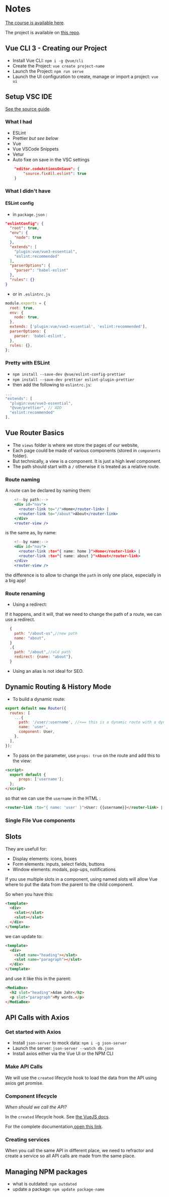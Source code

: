 # Notes

[The course is available here](https://www.vuemastery.com/courses/real-world-vue-js).

The project is available on [this repo](https://github.com/JeremieLitzler/vuemastery-projects).

## Vue CLI 3 - Creating our Project

- Install Vue CLI: `npm i -g @vue/cli`
- Create the Project: `vue create project-name`
- Launch the Project: `npm run serve`
- Launch the UI configuration to create, manage or import a project: `vue ui`

## Setup VSC IDE

[See the source guide](https://www.vuemastery.com/blog/vs-code-for-vuejs-developers/).

### What I had

- ESLint
- Prettier _but see below_
- Vue
- Vue VSCode Snippets
- Vetur
- Auto fixe on save in the VSC settings

```json
    "editor.codeActionsOnSave": {
        "source.fixAll.eslint": true
    }
```

### What I didn't have

#### ESLint config

- in `package.json` :

```json
"eslintConfig": {
  "root": true,
  "env": {
    "node": true
  },
  "extends": [
    "plugin:vue/vue3-essential",
    "eslint:recommended"
  ],
  "parserOptions": {
    "parser": "babel-eslint"
  },
  "rules": {}
}
```

- or in `.eslintrc.js`

```js
module.exports = {
  root: true,
  env: {
    node: true,
  },
  extends: ['plugin:vue/vue3-essential', 'eslint:recommended'],
  parserOptions: {
    parser: 'babel-eslint',
  },
  rules: {},
};
```

### Pretty with ESLint

- `npm install --save-dev @vue/eslint-config-prettier`
- `npm install --save-dev prettier eslint-plugin-prettier`
- then add the following to `eslintrc.js`:

```js
...
"extends": [
  "plugin:vue/vue3-essential",
  "@vue/prettier", // ADD
  "eslint:recommended"
],
```

## Vue Router Basics

- The `views` folder is where we store the pages of our website,
- Each page could be made of various components (stored in `components` folder).
- But technically, a view is a component. It is just a high level component.
- The path should start with a `/` otherwise it is treated as a relative route.

### Route naming

A route can be declared by naming them:

```jsx
    <!--by path:-->
    <div id="nav">
      <router-link to="/">Home</router-link> |
      <router-link to="/about">About</router-link>
    </div>
    <router-view />
```

is the same as, by name:

```jsx
    <!--by name:-->
    <div id="nav">
      <router-link :to="{ name: home }">Home</router-link> |
      <router-link :to="{ name: about }">About</router-link>
    </div>
    <router-view />
```

the difference is to allow to change the `path` in only one place, especially in a big app!

### Route renaming

- Using a redirect:

If it happens, and it will, that we need to change the path of a route, we can use a redirect.

```js
  {
    path: "/about-us",//new path
    name: "about",
  }
  ,{
    path: "/about",//old path
    redirect: {name: "about"},
  }
```

- Using an alias is not ideal for SEO.

## Dynamic Routing & History Mode

- To build a dynamic route:

```js
export default new Router({
  routes: [
    ...{
      path: '/user/:username', //<== this is a dynamic route with a dynamic segment
      name: 'user',
      component: User,
    },
  ],
});
```

- To pass on the parameter, use `props: true` on the route and add this to the view:

```html
<script>
  export default {
      props: ['username'];
  };
</script>
```

so that we can use the `username` in the HTML :

```html
<router-link :to="{ name: 'user' }">User: {{username}}</router-link> |
```

### Single File Vue components

## Slots

They are usefull for:

- Display elements: icons, boxes
- Form elements: inputs, select fields, buttons
- Window elements: modals, pop-ups, notifications

If you use multiple slots in a component, using named slots will allow Vue where to put the data from the parent to the child component.

So when you have this:

```html
<template>
  <div>
    <slot></slot>
    <slot></slot>
  </div>
</template>
```

we can update to:

```html
<template>
  <div>
    <slot name="heading"></slot>
    <slot name="paragraph"></slot>
  </div>
</template>
```

and use it like this in the parent:

```html
<MediaBox>
  <h2 slot="heading">Adam Jahr</h2>
  <p slot="paragraph">My words.</p>
</MediaBox>
```

## API Calls with Axios

### Get started with Axios

- Install `json-server` to mock data: `npm i -g json-server`
- Launch the server: `json-server --watch db.json`
- Install axios either via the Vue UI or the NPM CLI

### Make API Calls

We will use the `created` lifecycle hook to load the data from the API using axios get promise.

### Component lifecycle

_When should we call the API?_

In the `created` lifecycle hook. See [the VueJS docs](https://vuejs.org/v2/api/#created).

For the complete documentation,[open this link](https://vuejs.org/v2/guide/instance.html#Instance-Lifecycle-Hooks).

### Creating services

When you call the same API in different place, we need to refractor and create a service so all API calls are made from the same place.

## Managing NPM packages

- what is outdated: `npm outdated`
- update a package: `npm update package-name`

